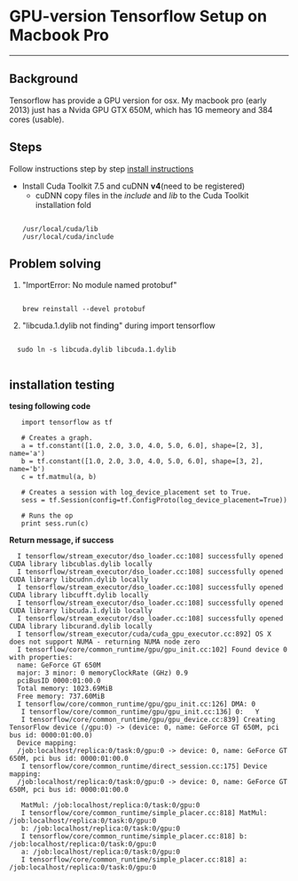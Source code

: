 # GPU-version Tensorflow Setup on Macbook Pro
--------------------------------

## Background
Tensorflow has provide a GPU version for osx. 
My macbook pro (early 2013) just has a Nvida GPU GTX 650M, which has 1G memeory and 384 cores (usable).

## Steps
Follow instructions step by step
[install instructions](https://www.tensorflow.org/versions/r0.10/get_started/os_setup.html)

* Install Cuda Toolkit 7.5 and cuDNN **v4**(need to be registered)
  * cuDNN copy files in the *include* and *lib* to the Cuda Toolkit installation fold 
  <pre><code>
  /usr/local/cuda/lib
  /usr/local/cuda/include
  </code></pre>

## Problem solving
1. "ImportError: No module named protobuf"
   <pre><code>
   brew reinstall --devel protobuf
   </code></pre>
   
2. "libcuda.1.dylib not finding" during import tensorflow
  <pre><code>
  sudo ln -s libcuda.dylib libcuda.1.dylib
  </code></pre>


## installation testing

**tesing following code**

```
   import tensorflow as tf

   # Creates a graph.
   a = tf.constant([1.0, 2.0, 3.0, 4.0, 5.0, 6.0], shape=[2, 3], name='a')
   b = tf.constant([1.0, 2.0, 3.0, 4.0, 5.0, 6.0], shape=[3, 2], name='b')
   c = tf.matmul(a, b)

   # Creates a session with log_device_placement set to True.
   sess = tf.Session(config=tf.ConfigProto(log_device_placement=True))

   # Runs the op
   print sess.run(c)

```
**Return message, if success**
  

```  
  I tensorflow/stream_executor/dso_loader.cc:108] successfully opened CUDA library libcublas.dylib locally
  I tensorflow/stream_executor/dso_loader.cc:108] successfully opened CUDA library libcudnn.dylib locally
  I tensorflow/stream_executor/dso_loader.cc:108] successfully opened CUDA library libcufft.dylib locally 
  I tensorflow/stream_executor/dso_loader.cc:108] successfully opened CUDA library libcuda.1.dylib locally
  I tensorflow/stream_executor/dso_loader.cc:108] successfully opened CUDA library libcurand.dylib locally
  I tensorflow/stream_executor/cuda/cuda_gpu_executor.cc:892] OS X does not support NUMA - returning NUMA node zero
  I tensorflow/core/common_runtime/gpu/gpu_init.cc:102] Found device 0 with properties: 
  name: GeForce GT 650M
  major: 3 minor: 0 memoryClockRate (GHz) 0.9
  pciBusID 0000:01:00.0
  Total memory: 1023.69MiB
  Free memory: 737.60MiB
  I tensorflow/core/common_runtime/gpu/gpu_init.cc:126] DMA: 0 
   I tensorflow/core/common_runtime/gpu/gpu_init.cc:136] 0:   Y 
   I tensorflow/core/common_runtime/gpu/gpu_device.cc:839] Creating TensorFlow device (/gpu:0) -> (device: 0, name: GeForce GT 650M, pci    bus id: 0000:01:00.0)
  Device mapping:
  /job:localhost/replica:0/task:0/gpu:0 -> device: 0, name: GeForce GT 650M, pci bus id: 0000:01:00.0
   I tensorflow/core/common_runtime/direct_session.cc:175] Device mapping:
  /job:localhost/replica:0/task:0/gpu:0 -> device: 0, name: GeForce GT 650M, pci bus id: 0000:01:00.0

   MatMul: /job:localhost/replica:0/task:0/gpu:0
   I tensorflow/core/common_runtime/simple_placer.cc:818] MatMul: /job:localhost/replica:0/task:0/gpu:0
   b: /job:localhost/replica:0/task:0/gpu:0
   I tensorflow/core/common_runtime/simple_placer.cc:818] b: /job:localhost/replica:0/task:0/gpu:0
   a: /job:localhost/replica:0/task:0/gpu:0
   I tensorflow/core/common_runtime/simple_placer.cc:818] a: /job:localhost/replica:0/task:0/gpu:0
```

